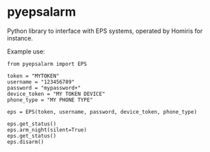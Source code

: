 # pyepsalarm

Python library to interface with EPS systems, operated by Homiris for instance.

Example use:

```
from pyepsalarm import EPS

token = "MYTOKEN"
username = "123456789"
password = "mypassword+"
device_token = "MY TOKEN DEVICE"
phone_type = "MY PHONE TYPE"

eps = EPS(token, username, password, device_token, phone_type)

eps.get_status()
eps.arm_night(silent=True)
eps.get_status()
eps.disarm()
```
